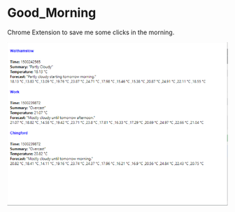 # Good_Morning
Chrome Extension to save me some clicks in the morning.

![My image](https://github.com/bgriessbach/Good_Morning/blob/master/layout.PNG)    

